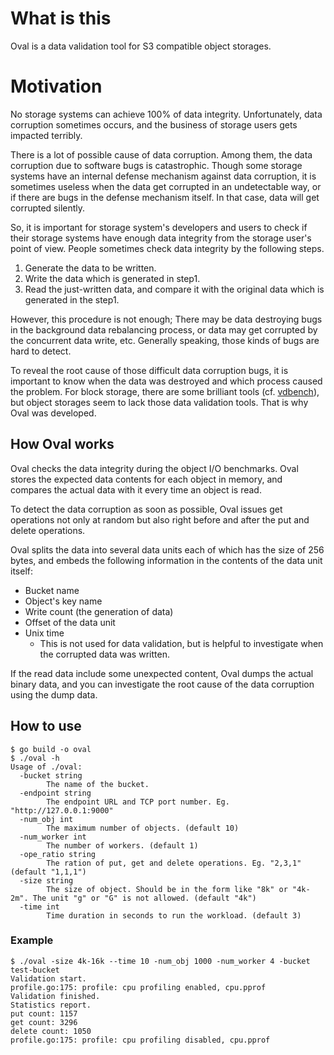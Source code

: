 # What is this

Oval is a data validation tool for S3 compatible object storages.

# Motivation

No storage systems can achieve 100% of data integrity. Unfortunately, data corruption sometimes occurs, and the business of storage users gets impacted terribly.

There is a lot of possible cause of data corruption. Among them, the data corruption due to software bugs is catastrophic. Though some storage systems have an internal defense mechanism against data corruption, it is sometimes useless when the data get corrupted in an undetectable way, or if there are bugs in the defense mechanism itself. In that case, data will get corrupted silently.

So, it is important for storage system's developers and users
to check if their storage systems have enough data integrity from the storage user's point of view.
People sometimes check data integrity by the following steps.

1. Generate the data to be written.
2. Write the data which is generated in step1.
3. Read the just-written data, and compare it with the original data which is generated in the step1.

However, this procedure is not enough;
There may be data destroying bugs in the background data rebalancing process, or data may get corrupted by the concurrent data write, etc.
Generally speaking, those kinds of bugs are hard to detect.

To reveal the root cause of those difficult data corruption bugs,
it is important to know when the data was destroyed and which process caused the problem.
For block storage, there are some brilliant tools (cf. [vdbench](https://www.oracle.com/technetwork/server-storage/vdbench-1901683.pdf)),
but object storages seem to lack those data validation tools. That is why Oval was developed.

## How Oval works

Oval checks the data integrity during the object I/O benchmarks.
Oval stores the expected data contents for each object in memory,
and compares the actual data with it every time an object is read.

To detect the data corruption as soon as possible, Oval issues get operations not only at random
but also right before and after the put and delete operations.

Oval splits the data into several data units each of which has the size of 256 bytes,
and embeds the following information in the contents of the data unit itself:

- Bucket name
- Object's key name
- Write count (the generation of data)
- Offset of the data unit
- Unix time
  - This is not used for data validation, but is helpful to investigate when the corrupted data was written.

If the read data include some unexpected content,
Oval dumps the actual binary data,
and you can investigate the root cause of the data corruption using the dump data.

## How to use

```
$ go build -o oval
$ ./oval -h                                                                  
Usage of ./oval:
  -bucket string
        The name of the bucket.
  -endpoint string
        The endpoint URL and TCP port number. Eg. "http://127.0.0.1:9000"
  -num_obj int
        The maximum number of objects. (default 10)
  -num_worker int
        The number of workers. (default 1)
  -ope_ratio string
        The ration of put, get and delete operations. Eg. "2,3,1" (default "1,1,1")
  -size string
        The size of object. Should be in the form like "8k" or "4k-2m". The unit "g" or "G" is not allowed. (default "4k")
  -time int
        Time duration in seconds to run the workload. (default 3)
```

### Example

```
$ ./oval -size 4k-16k --time 10 -num_obj 1000 -num_worker 4 -bucket test-bucket
Validation start.
profile.go:175: profile: cpu profiling enabled, cpu.pprof
Validation finished.
Statistics report.
put count: 1157
get count: 3296
delete count: 1050
profile.go:175: profile: cpu profiling disabled, cpu.pprof
```
